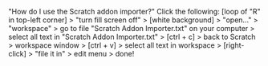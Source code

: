 "How do I use the Scratch addon importer?" Click the following: [loop of "R" in top-left corner] > "turn fill screen off" > [white background] > "open..." > "workspace" > go to file "Scratch Addon Importer.txt" on your computer > select all text in "Scratch Addon Importer.txt" > [ctrl + c] > back to Scratch > workspace window > [ctrl + v] > select all text in workspace > [right-click] > "file it in" > edit menu > done!

